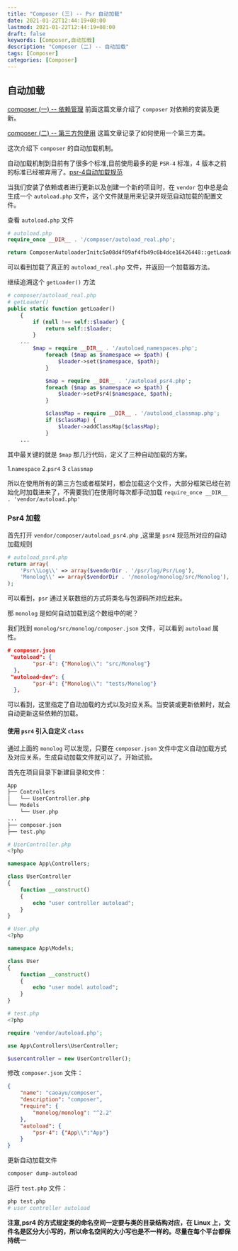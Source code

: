 ```yaml
---
title: "Composer (三) -- Psr 自动加载"
date: 2021-01-22T12:44:19+08:00
lastmod: 2021-01-22T12:44:19+08:00
draft: false
keywords: [Composer,自动加载]
description: "Composer (二) -- 自动加载"
tags: [Composer]
categories: [Composer]
---
```


## **自动加载**

[composer (一) -- 依赖管理](https://www.caoayu.xyz/post/composer/) 前面这篇文章介绍了 `composer` 对依赖的安装及更新。

[composer (二) -- 第三方包使用](https://www.caoayu.xyz/post/composer-use-class/) 这篇文章记录了如何使用一个第三方类。

这次介绍下 `composer` 的自动加载机制。

自动加载机制到目前有了很多个标准,目前使用最多的是 `PSR-4` 标准，4 版本之前的标准已经被弃用了。[psr-4自动加载规范](https://learnku.com/docs/psr/psr-4-autoloader-meta/1610)

当我们安装了依赖或者进行更新以及创建一个新的项目时，在 `vendor` 包中总是会生成一个 `autoload.php` 文件，这个文件就是用来记录并规范自动加载的配置文件。

查看 `autoload.php` 文件

```php
# autoload.php
require_once __DIR__ . '/composer/autoload_real.php';

return ComposerAutoloaderInitc5a08d4f09af4fb49c6b4dce16426448::getLoader();
```

可以看到加载了真正的 `autoload_real.php` 文件，并返回一个加载器方法。

继续追溯这个 `getLoader()` 方法

```php
# composer/autoload_real.php
# getLoader()
public static function getLoader()
    {
        if (null !== self::$loader) {
            return self::$loader;
        }
    ...
        $map = require __DIR__ . '/autoload_namespaces.php';
            foreach ($map as $namespace => $path) {
                $loader->set($namespace, $path);
            }

            $map = require __DIR__ . '/autoload_psr4.php';
            foreach ($map as $namespace => $path) {
                $loader->setPsr4($namespace, $path);
            }

            $classMap = require __DIR__ . '/autoload_classmap.php';
            if ($classMap) {
                $loader->addClassMap($classMap);
            }
    ...
```

其中最关键的就是 `$map` 那几行代码，定义了三种自动加载的方案。

1.`namespace` 2.`psr4` 3 `classmap`

所以在使用所有的第三方包或者框架时，都会加载这个文件，大部分框架已经在初始化时加载进来了，不需要我们在使用时每次都手动加载 `require_once __DIR__ . 'vendor/autoload.php' `

### Psr4 加载

首先打开 `vendor/composer/autoload_psr4.php` ,这里是 `psr4` 规范所对应的自动加载规则

```php
# autoload_psr4.php
return array(
    'Psr\\Log\\' => array($vendorDir . '/psr/log/Psr/Log'),
    'Monolog\\' => array($vendorDir . '/monolog/monolog/src/Monolog'),
);
```

可以看到，`psr` 通过关联数组的方式将类名与包源码所对应起来。

那 `monolog` 是如何自动加载到这个数组中的呢？

我们找到 `monolog/src/monolog/composer.json` 文件，可以看到 `autoload` 属性。

```json
# composer.json
 "autoload": {
        "psr-4": {"Monolog\\": "src/Monolog"}
  },
 "autoload-dev": {
        "psr-4": {"Monolog\\": "tests/Monolog"}
  },
```

可以看到，这里指定了自动加载的方式以及对应关系。当安装或更新依赖时，就会自动更新这些依赖的加载。

#### 使用 `psr4` 引入自定义 `class`

通过上面的 `monolog` 可以发现，只要在 `composer.json` 文件中定义自动加载方式及对应关系，生成自动加载文件就可以了。开始试验。

首先在项目目录下新建目录和文件：

```bash
App
├── Controllers
│   └── UserController.php
└── Models
    └── User.php
...
├── composer.json
├── test.php
```

```php
# UserController.php
<?php

namespace App\Controllers;

class UserController
{
    function __construct()
    {
        echo "user controller autoload";
    }
}
```

```php
# User.php
<?php

namespace App\Models;

class User
{
    function __construct()
    {
        echo "user model autoload";
    }
}

```

```php
# test.php
<?php

require 'vendor/autoload.php';

use App\Controllers\UserController;

$usercontroller = new UserController();
```



修改 `composer.json` 文件：

```json
{
	"name": "caoayu/composer",
	"description": "composer",
	"require": {
		"monolog/monolog": "^2.2"
	},
	"autoload": {
		"psr-4": {"App\\":"App"}
	}
}
```

更新自动加载文件

```bash
composer dump-autoload
```

运行 `test.php` 文件：

```bash
php test.php
# user controller autoload
```

**注意,psr4 的方式规定类的命名空间一定要与类的目录结构对应，在 Linux 上，文件名是区分大小写的，所以命名空间的大小写也是不一样的。尽量在每个平台都保持统一**